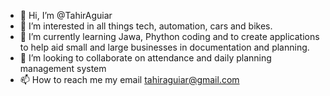 - 👋 Hi, I’m @TahirAguiar
- 👀 I’m interested in all things tech, automation, cars and bikes.
- 🌱 I’m currently learning Jawa, Phython coding and to create applications to help aid small and large businesses in documentation and planning.
- 💞️ I’m looking to collaborate on attendance and daily planning management system
- 📫 How to reach me my email tahiraguiar@gmail.com

<!---
TahirAguiar/TahirAguiar is a ✨ special ✨ repository because its `README.md` (this file) appears on your GitHub profile.
You can click the Preview link to take a look at your changes.
--->
